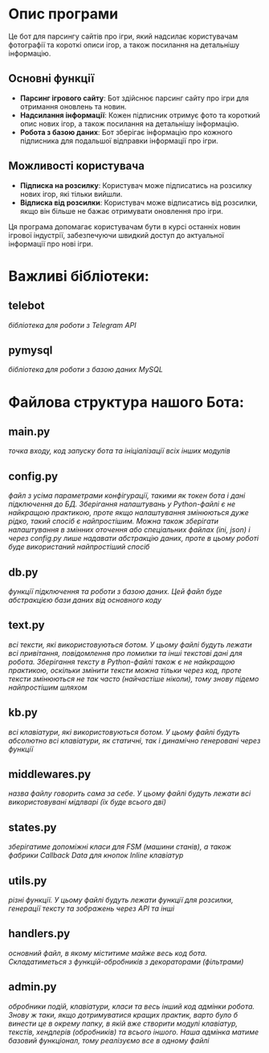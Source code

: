 # Опис програми

Це бот для парсингу сайтів про ігри, який надсилає користувачам фотографії та короткі описи ігор, а також посилання на детальнішу інформацію.

## Основні функції

- **Парсинг ігрового сайту**: Бот здійснює парсинг сайту про ігри для отримання оновлень та новин.
- **Надсилання інформації**: Кожен підписник отримує фото та короткий опис нових ігор, а також посилання на детальнішу інформацію.
- **Робота з базою даних**: Бот зберігає інформацію про кожного підписника для подальшої відправки інформації про ігри.

## Можливості користувача

- **Підписка на розсилку**: Користувач може підписатись на розсилку нових ігор, які тільки вийшли.
- **Відписка від розсилки**: Користувач може відписатись від розсилки, якщо він більше не бажає отримувати оновлення про ігри.

Ця програма допомагає користувачам бути в курсі останніх новин ігрової індустрії, забезпечуючи швидкий доступ до актуальної інформації про нові ігри.




# Важливі бібліотеки:

## telebot  
_бібліотека для роботи з Telegram API_

## pymysql  
_бібліотека для роботи з базою даних MySQL_


# Файлова структура нашого Бота:


## main.py  
_точка входу, код запуску бота та ініціалізації всіх інших модулів_

## config.py  
_файл з усіма параметрами конфігурації, такими як токен бота і дані підключення до БД. Зберігання налаштувань у Python-файлі є не найкращою практикою, проте якщо налаштування змінюються дуже рідко, такий спосіб є найпростішим. Можна також зберігати налаштування в змінних оточення або спеціальних файлах (ini, json) і через config.py лише надавати абстракцію даних, проте в цьому роботі буде використаний найпростіший спосіб_

## db.py 
_функції підключення та роботи з базою даних. Цей файл буде абстракцією бази даних від основного коду_

## text.py  
_всі тексти, які використовуються ботом. У цьому файлі будуть лежати всі привітання, повідомлення про помилки та інші текстові дані для робота. Зберігання тексту в Python-файлі також є не найкращою практикою, оскільки змінити тексти можна тільки через код, проте тексти змінюються не так часто (найчастіше ніколи), тому знову підемо найпростішим шляхом_

## kb.py  
_всі клавіатури, які використовуються ботом. У цьому файлі будуть абсолютно всі клавіатури, як статичні, так і динамічно генеровані через функції_

## middlewares.py  
_назва файлу говорить сама за себе. У цьому файлі будуть лежати всі використовувані мідлварі (їх буде всього дві)_

## states.py  
_зберігатиме допоміжні класи для FSM (машини станів), а також фабрики Callback Data для кнопок Inline клавіатур_

## utils.py  
_різні функції. У цьому файлі будуть лежати функції для розсилки, генерації тексту та зображень через API та інші_

## handlers.py  
_основний файл, в якому міститиме майже весь код бота. Складатиметься з функцій-обробників з декораторами (фільтрами)_

## admin.py  
_обробники подій, клавіатури, класи та весь інший код адмінки робота. Знову ж таки, якщо дотримуватися кращих практик, варто було б винести це в окрему папку, в якій вже створити модулі клавіатур, текстів, хендлерів (обробників) та всього іншого. Наша адмінка матиме базовий функціонал, тому реалізуємо все в одному файлі_
